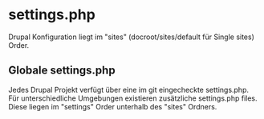 # settings.php
Drupal Konfiguration liegt im "sites" (docroot/sites/default für Single sites) Order.

## Globale settings.php
Jedes Drupal Projekt verfügt über eine im git eingecheckte settings.php. 
Für unterschiedliche Umgebungen existieren zusätzliche settings.php files. Diese liegen im "settings" Order unterhalb des "sites" Ordners.
 
